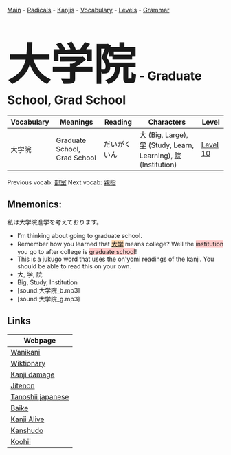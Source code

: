 <style> bigfont {font-size: 100px}</style>
[Main](../README.md) -
[Radicals](../radicals.md) -
[Kanjis](../kanjis.md) -
[Vocabulary](../vocabulary.md) -
[Levels](../levels.md) -
[Grammar](../grammar.md)
# <bigfont> 大学院</bigfont> - Graduate School, Grad School 

| Vocabulary | Meanings | Reading | Characters | Level |
| --- | --- | --- | --- | --- |
| 大学院 | Graduate School, Grad School | だいがくいん |  [大](../kanjis/大.md) (Big, Large), [学](../kanjis/学.md) (Study, Learn, Learning), [院](../kanjis/院.md) (Institution) | [Level 10](../levels/wk_level10.md) |

Previous vocab: [部室](部室.md) Next vocab: [親指](親指.md) 

## Mnemonics:
私は大学院進学を考えております。
* I’m thinking about going to graduate school.
* Remember how you learned that <span style="background-color:#fed8b1"> [大学](https://jisho.org/search/大学)</span> means college? Well the <span style="background-color:#ffcccb"> institution</span> you go to after college is <span style="background-color:#ffcccb"> graduate school</span>!
* This is a jukugo word that uses the on'yomi readings of the kanji. You should be able to read this on your own.
* 大, 学, 院
* Big, Study, Institution
* [sound:大学院_b.mp3]
* [sound:大学院_g.mp3]


## Links 

| Webpage |
| --- |
| [Wanikani          ](https://www.wanikani.com/kanji/大学院) |
| [Wiktionary        ](https://en.wiktionary.org/wiki/大学院) |
| [Kanji damage      ](http://www.kanjidamage.com/kanji/search?utf8=✓&q=大学院) |
| [Jitenon           ](https://jitenon.com/kanji/大学院) |
| [Tanoshii japanese ](https://www.tanoshiijapanese.com/dictionary/kanji.cfm?k=大学院) |
| [Baike             ](https://baike.baidu.com/item/大学院) |
| [Kanji Alive       ](https://app.kanjialive.com/大学院) |
| [Kanshudo          ](https://www.kanshudo.com/searchmn?q=大学院) |
| [Koohii            ](https://kanji.koohii.com/study/kanji/大学院) |
